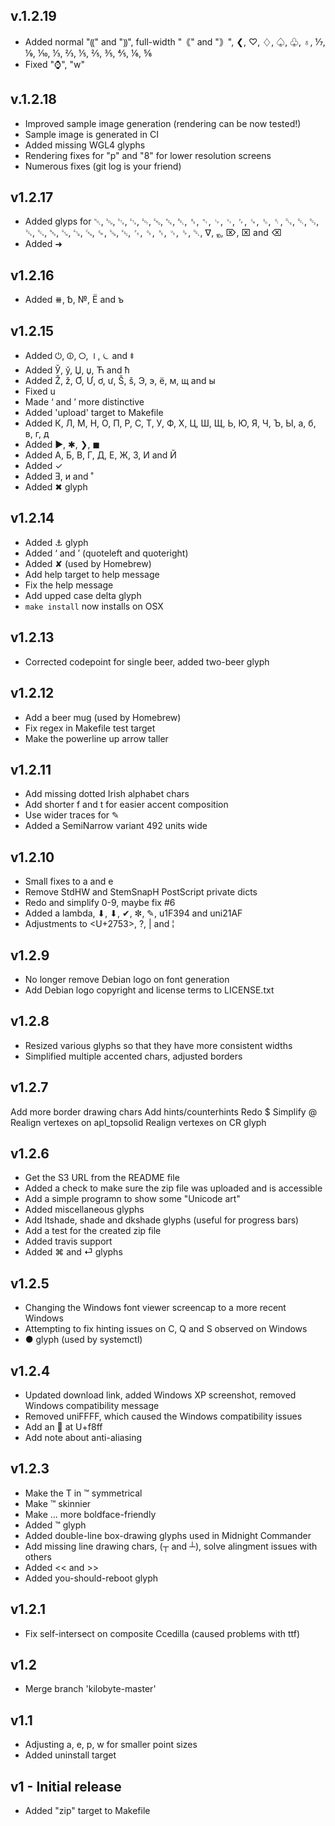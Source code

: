v.1.2.19
--------

- Added normal "⸨" and "⸩", full-width "｟" and "｠", ❮, ♡, ♢, ♤, ♧, ♁,
  ⅐, ⅑, ⅒, ⅓, ⅔, ⅕, ⅖, ⅗, ⅘, ⅙, ⅚
- Fixed "⌚", "w"

v.1.2.18
--------
- Improved sample image generation (rendering can be now tested!)
- Sample image is generated in CI
- Added missing WGL4 glyphs
- Rendering fixes for "p" and "8" for lower resolution screens
- Numerous fixes (git log is your friend)

v1.2.17
-------
- Added glyps for ␀, ␁, ␂, ␃, ␄, ␅, ␆, ␇, ␈, ␉, ␊, ␋, ␌, ␍, ␎, ␏, ␐, ␑,
  ␒, ␓, ␔, ␕, ␖, ␗, ␘, ␙, ␚, ␛, ␜, ␝, ␞, ␟, ␠, ␡, ∇, ⏨, ⌦, ⌧ and ⌫
- Added ➜

v1.2.16
-------
- Added ⧻, ␢, №, Ё and ъ

v1.2.15
-------
- Added ⏻, ⏼, ⭘, ⏽, ⏾ and ⯒
- Added Ў, ў, Џ, џ, Ћ and ћ
- Added Ž, ž, Ơ, Ư, ơ, ư, Š, š, Э, э, ё, м, щ and ы
- Fixed u
- Made ‘ and ’ more distinctive
- Added 'upload' target to Makefile
- Added К, Л, М, Н, О, П, Р, С, Т, У, Ф, Х, Ц, Ш, Щ, Ь, Ю, Я, Ч, Ъ, Ы,
  а, б, в, г, д
- Added ▶, ✱, ❯, ◼
- Added А, Б, В, Г, Д, Е, Ж, З, И and Й
- Added ✓
- Added Ǝ, и and ˚
- Added ✖ glyph

v1.2.14
-------
- Added ⚓ glyph
- Added ‘ and ’ (quoteleft and quoteright)
- Added ✘ (used by Homebrew)
- Add help target to help message
- Fix the help message
- Add upped case delta glyph
- `make install` now installs on OSX

v1.2.13
-------
- Corrected codepoint for single beer, added two-beer glyph

v1.2.12
-------
- Add a beer mug (used by Homebrew)
- Fix regex in Makefile test target
- Make the powerline up arrow taller

v1.2.11
-------
- Add missing dotted Irish alphabet chars
- Add shorter f and t for easier accent composition
- Use wider traces for ✎
- Added a SemiNarrow variant 492 units wide

v1.2.10
-------
- Small fixes to a and e
- Remove StdHW and StemSnapH PostScript private dicts
- Redo and simplify 0-9, maybe fix #6
- Added a lambda, ⬇, ⬇, ✔, ✼, ✎, u1F394 and uni21AF
- Adjustments to <U+2753>, ?, | and ¦

v1.2.9
------
- No longer remove Debian logo on font generation
- Add Debian logo copyright and license terms to LICENSE.txt

v1.2.8
------
- Resized various glyphs so that they have more consistent widths
- Simplified multiple accented chars, adjusted borders

v1.2.7
------
Add more border drawing chars
Add hints/counterhints
Redo $
Simplify @
Realign vertexes on apl_topsolid
Realign vertexes on CR glyph

v1.2.6
------
- Get the S3 URL from the README file
- Added a check to make sure the zip file was uploaded and is accessible
- Add a simple programn to show some "Unicode art"
- Added miscellaneous glyphs
- Add ltshade, shade and dkshade glyphs (useful for progress bars)
- Add a test for the created zip file
- Added travis support
- Added ⌘ and ⏎ glyphs

v1.2.5
------
- Changing the Windows font viewer screencap to a more recent Windows
- Attempting to fix hinting issues on C, Q and S observed on Windows
- ● glyph (used by systemctl)

v1.2.4
------
- Updated download link, added Windows XP screenshot, removed Windows
  compatibility message
- Removed uniFFFF, which caused the Windows compatibility issues
- Add an  at U+f8ff
- Add note about anti-aliasing

v1.2.3
------
- Make the T in ™ symmetrical
- Make ™ skinnier
- Make … more boldface-friendly
- Added ™ glyph
- Added double-line box-drawing glyphs used in Midnight Commander
- Add missing line drawing chars, (┬ and ┴), solve alingment issues with
  others
- Added << and >>
- Added you-should-reboot glyph

v1.2.1
------
- Fix self-intersect on composite Ccedilla (caused problems with ttf)

v1.2
----
- Merge branch 'kilobyte-master'

v1.1
----
- Adjusting a, e, p, w for smaller point sizes
- Added uninstall target

v1 - Initial release
--------------------
- Added "zip" target to Makefile
